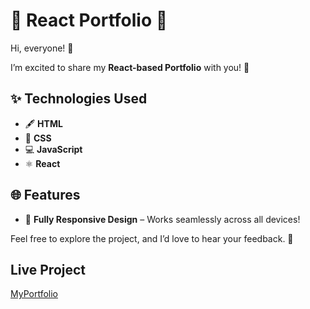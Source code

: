 # 🌟 React Portfolio 🌟  

Hi, everyone! 👋  

I’m excited to share my **React-based Portfolio** with you! 🚀  

## ✨ Technologies Used  
- 🖋️ **HTML**  
- 🎨 **CSS**  
- 💻 **JavaScript**  
- ⚛️ **React**  

## 🌐 Features  
- 📱 **Fully Responsive Design** – Works seamlessly across all devices!  

Feel free to explore the project, and I’d love to hear your feedback. 💬  




## Live Project
[MyPortfolio](https://portfolio-gopal-agarwals-projects-b62429b9.vercel.app/)
